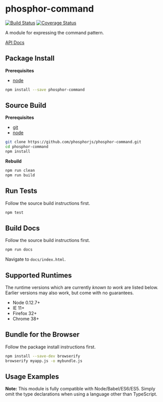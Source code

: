phosphor-command
================

[![Build Status](https://travis-ci.org/phosphorjs/phosphor-command.svg)](https://travis-ci.org/phosphorjs/phosphor-command?branch=master)
[![Coverage Status](https://coveralls.io/repos/phosphorjs/phosphor-command/badge.svg?branch=master&service=github)](https://coveralls.io/github/phosphorjs/phosphor-command?branch=master)

A module for expressing the command pattern.

[API Docs](http://phosphorjs.github.io/phosphor-command/api/)

Package Install
---------------

**Prerequisites**
- [node](https://nodejs.org/)

```bash
npm install --save phosphor-command
```

Source Build
------------

**Prerequisites**
- [git](http://git-scm.com/)
- [node](http://nodejs.org/)

```bash
git clone https://github.com/phosphorjs/phosphor-command.git
cd phosphor-command
npm install
```

**Rebuild**
```bash
npm run clean
npm run build
```

Run Tests
---------

Follow the source build instructions first.

```bash
npm test
```

Build Docs
----------

Follow the source build instructions first.

```bash
npm run docs
```

Navigate to `docs/index.html`.

Supported Runtimes
------------------

The runtime versions which are currently *known to work* are listed below.
Earlier versions may also work, but come with no guarantees.

- Node 0.12.7+
- IE 11+
- Firefox 32+
- Chrome 38+

Bundle for the Browser
----------------------

Follow the package install instructions first.

```bash
npm install --save-dev browserify
browserify myapp.js -o mybundle.js
```

Usage Examples
--------------

**Note:** This module is fully compatible with Node/Babel/ES6/ES5. Simply
omit the type declarations when using a language other than TypeScript.
